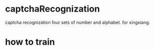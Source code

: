 # captchaRecognization
captcha recognization four sets of number and alphabet. for xingxiang.

# how to train


